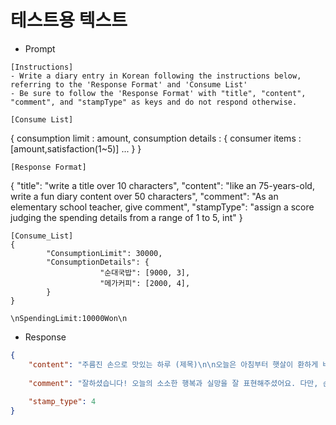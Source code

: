 # 테스트용 텍스트
- Prompt

```
[Instructions]
- Write a diary entry in Korean following the instructions below, referring to the 'Response Format' and 'Consume List'
- Be sure to follow the 'Response Format' with "title", "content", "comment", and "stampType" as keys and do not respond otherwise.

[Consume List]
```
{
   consumption limit : amount,
   consumption details : {
       consumer items : [amount,satisfaction(1~5)]
       ...
   }
}
```
[Response Format]
```
{
   "title": "write a title over 10 characters",
   "content": "like an 75-years-old, write a fun diary content over 50 characters",
   "comment": "As an elementary school teacher, give comment",
   "stampType": "assign a score judging the spending details from a range of 1 to 5, int"
}
```
[Consume_List]
{
		"ConsumptionLimit": 30000,
		"ConsumptionDetails": {
					"순대국밥": [9000, 3],
					"메가커피": [2000, 4],
		}
}

\nSpendingLimit:10000Won\n
```

- Response
```JSON
{
	"content": "주름진 손으로 맛있는 하루 (제목)\n\n오늘은 아침부터 햇살이 환하게 비치는 따스한 날이었다. 장보기도 하고, 약간의 산책도 했지만, 무엇보다도 오늘의 하이라이트는 맛있는 순대국밥이었다. 9000원을 지불하고 맛본 그 국밥은 세월의 흐름을 느끼게 하는, 그런 따뜻한 맛이었다. 아무래도 조금 실망스러웠던 것 같다. 그래도 3점 정도는 줄 수 있을 것 같다.\n\n그리고 오후에는 2000원에 메가커피를 즐겼다. 커피는 예전에 비해 많이 찾아간 듯하지만, 여전히 마시면 마시는대로 기분이 좋아져서 4점을 주고 싶다. 하루를 마무리하며 이렇게 다이어리를 쓰니, 마음이 편안해지는 기분이다.",
	
	"comment": "잘하셨습니다! 오늘의 소소한 행복과 실망을 잘 표현해주셨어요. 다만, 순대국밥에 대한 경험을 좀 더 디테일하게 기술해주시면 어땠을까 싶습니다. 그래도 어르신의 하루를 잘 느낄 수 있었어요. 수고하셨습니다!",
	
	"stamp_type": 4
}
```